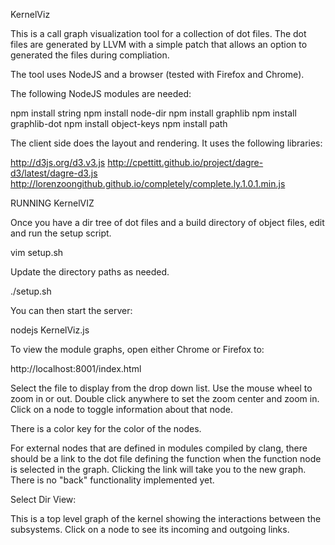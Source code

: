 KernelViz

This is a call graph visualization tool for a collection of dot
files. The dot files are generated by LLVM with a simple patch
that allows an option to generated the files during compliation.

The tool uses NodeJS and a browser (tested with Firefox and 
Chrome).

The following NodeJS modules are needed:

  npm install string
  npm install node-dir
  npm install graphlib
  npm install graphlib-dot
  npm install object-keys
  npm install path

The client side does the layout and rendering. It uses the
following libraries:

http://d3js.org/d3.v3.js
http://cpettitt.github.io/project/dagre-d3/latest/dagre-d3.js
http://lorenzoongithub.github.io/completely/complete.ly.1.0.1.min.js


RUNNING KernelVIZ

Once you have a dir tree of dot files and a build directory of
object files, edit and run the setup script.

  vim setup.sh

Update the directory paths as needed.

  ./setup.sh

You can then start the server:

nodejs KernelViz.js

To view the module graphs, open either Chrome or Firefox to:

  http://localhost:8001/index.html

Select the file to display from the drop down list.
Use the mouse wheel to zoom in or out.
Double click anywhere to set the zoom center and zoom in.
Click on a node to toggle information about that node.

There is a color key for the color of the nodes.

For external nodes that are defined in modules compiled by clang, there should be
a link to the dot file defining the function when the function node is selected in
the graph. Clicking the link will take you to the new graph. There is no "back"
functionality implemented yet.

Select Dir View:

This is a top level graph of the kernel showing the interactions between the
subsystems. Click on a node to see its incoming and outgoing links.

